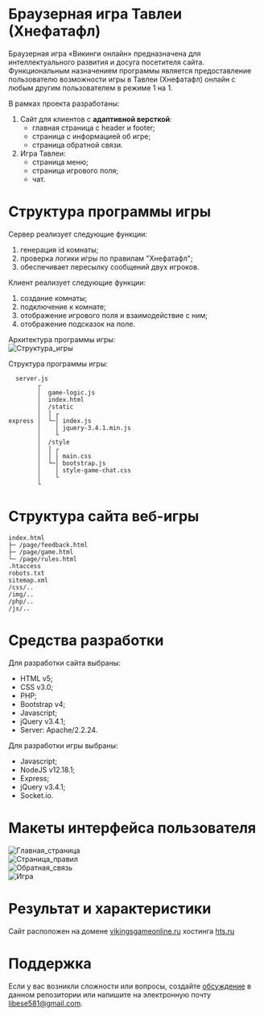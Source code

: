 # Браузерная игра Тавлеи (Хнефатафл)
Браузерная игра «Викинги онлайн» предназначена для интеллектуального развития и досуга посетителя сайта.<br>
Функциональным назначением программы является предоставление пользователю возможности игры в Тавлеи (Хнефатафл) онлайн с любым другим пользователем в режиме 1 на 1. <br>

В рамках проекта разработаны:<br>
1. Сайт для клиентов с **адаптивной версткой**:
   * главная страница с header и footer;
   * страница с информацией об игре;
   * страница обратной связи. 
2. Игра Тавлеи: 
   * страница меню;
   * страница игрового поля;
   * чат.
# Структура программы игры
Сервер реализует следующие функции:
1. генерация id комнаты;
2. проверка логики игры по правилам "Хнефатафл";
3. обеспечивает пересылку сообщений двух игроков.

Клиент реализует следующие функции:
1. создание комнаты;
2. подключение к комнате;
3. отображение игрового поля и взаимодействие с ним;
4. отображение подсказок на поле.

Архитектура программы игры:<br>
![Структура_игры](https://i.pinimg.com/originals/9b/4f/ac/9b4facd5df535011a4f657e12ab61f87.png)

Структура программы игры: <br>
```
  server.js 
        ┌ 
        │  game-logic.js 
        │  index.html 
        │  /static 
        │  │ ┌
express │  └─│ index.js
        │    │ jquery-3.4.1.min.js
        │    └
        │  /style
        │  │ ┌
        │  │ │ main.css
        │  └─│ bootstrap.js
        │    │ style-game-chat.css
        │    └
        └ 
```
# Структура сайта веб-игры
```
index.html
├─ /page/feedback.html
├─ /page/game.html
└─ /page/rules.html
.htaccess
robots.txt
sitemap.xml
/css/..
/img/..
/php/..
/js/..
```

# Средства разработки
Для разработки сайта выбраны: 
  * HTML v5;
  * CSS v3.0;
  * PHP;
  * Bootstrap v4;
  * Javascript;
  * jQuery v3.4.1;
  * Server: Apache/2.2.24.
  
Для разработки игры выбраны: 
  * Javascript;
  * NodeJS v12.18.1;
  * Express;
  * jQuery v3.4.1;
  * Socket.io.

# Макеты интерфейса пользователя
![Главная_страница](https://i.pinimg.com/originals/13/99/a3/1399a3eff3dabc072782b7d2a12f7168.png "Макет главной страницы")<br>
![Страница_правил](https://i.pinimg.com/originals/b6/47/55/b64755bea243f7fcfbcb5326b5700c81.png "Макет страницы об игре")<br>
![Обратная_связь](https://i.pinimg.com/originals/74/2a/3e/742a3e152add97cd1edf5d78ee3895d4.png "Макет формы обратной связи")<br>
![Игра](https://i.pinimg.com/originals/ae/05/2c/ae052c672cd11fcecfba84f8b7f69987.png "Макет игрового поля")<br>

# Результат и характеристики
Сайт расположен на домене [vikingsgameonline.ru][1] хостинга [hts.ru][2]

# Поддержка
Если у вас возникли сложности или вопросы, создайте [обсуждение][3] в данном репозитории 
или напишите на электронную почту libese581@gmail.com.

[1]: https://vikingsgameonline.ru
[2]: https://hts.ru
[3]: https://github.com/libra581/ProjectWebsiteTavlei/issues
